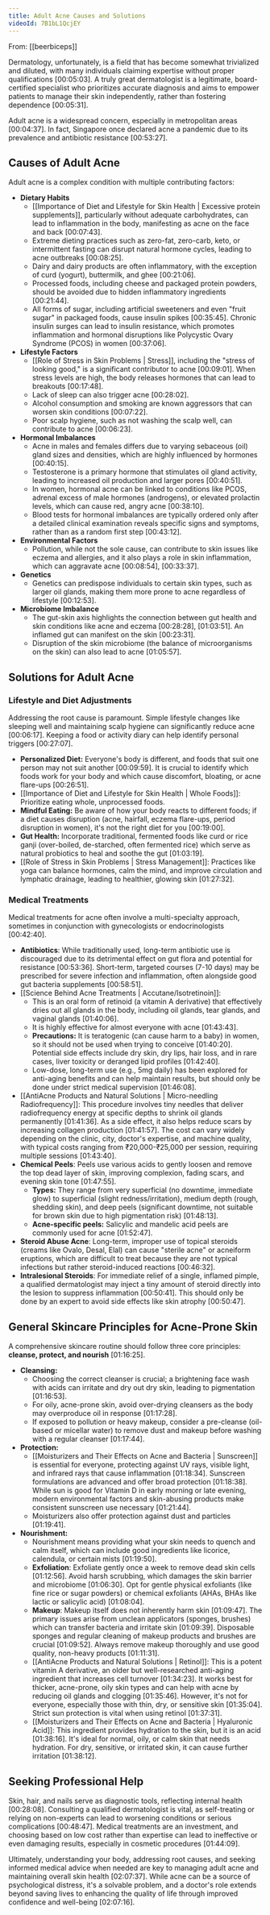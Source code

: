 ```yaml
---
title: Adult Acne Causes and Solutions
videoId: 7B1bL1QcjEY
---
```


From: [[beerbiceps]] <br/> 

Dermatology, unfortunately, is a field that has become somewhat trivialized and diluted, with many individuals claiming expertise without proper qualifications <a class="yt-timestamp" data-t="00:05:03">[00:05:03]</a>. A truly great dermatologist is a legitimate, board-certified specialist who prioritizes accurate diagnosis and aims to empower patients to manage their skin independently, rather than fostering dependence <a class="yt-timestamp" data-t="00:05:31">[00:05:31]</a>.

Adult acne is a widespread concern, especially in metropolitan areas <a class="yt-timestamp" data-t="00:04:37">[00:04:37]</a>. In fact, Singapore once declared acne a pandemic due to its prevalence and antibiotic resistance <a class="yt-timestamp" data-t="00:53:27">[00:53:27]</a>.

## Causes of Adult Acne

Adult acne is a complex condition with multiple contributing factors:

*   **Dietary Habits**
    *   [[Importance of Diet and Lifestyle for Skin Health | Excessive protein supplements]], particularly without adequate carbohydrates, can lead to inflammation in the body, manifesting as acne on the face and back <a class="yt-timestamp" data-t="00:07:43">[00:07:43]</a>.
    *   Extreme dieting practices such as zero-fat, zero-carb, keto, or intermittent fasting can disrupt natural hormone cycles, leading to acne outbreaks <a class="yt-timestamp" data-t="00:08:25">[00:08:25]</a>.
    *   Dairy and dairy products are often inflammatory, with the exception of curd (yogurt), buttermilk, and ghee <a class="yt-timestamp" data-t="00:21:06">[00:21:06]</a>.
    *   Processed foods, including cheese and packaged protein powders, should be avoided due to hidden inflammatory ingredients <a class="yt-timestamp" data-t="00:21:44">[00:21:44]</a>.
    *   All forms of sugar, including artificial sweeteners and even "fruit sugar" in packaged foods, cause insulin spikes <a class="yt-timestamp" data-t="00:35:45">[00:35:45]</a>. Chronic insulin surges can lead to insulin resistance, which promotes inflammation and hormonal disruptions like Polycystic Ovary Syndrome (PCOS) in women <a class="yt-timestamp" data-t="00:37:06">[00:37:06]</a>.
*   **Lifestyle Factors**
    *   [[Role of Stress in Skin Problems | Stress]], including the "stress of looking good," is a significant contributor to acne <a class="yt-timestamp" data-t="00:09:01">[00:09:01]</a>. When stress levels are high, the body releases hormones that can lead to breakouts <a class="yt-timestamp" data-t="00:17:48">[00:17:48]</a>.
    *   Lack of sleep can also trigger acne <a class="yt-timestamp" data-t="00:28:02">[00:28:02]</a>.
    *   Alcohol consumption and smoking are known aggressors that can worsen skin conditions <a class="yt-timestamp" data-t="00:07:22">[00:07:22]</a>.
    *   Poor scalp hygiene, such as not washing the scalp well, can contribute to acne <a class="yt-timestamp" data-t="00:06:23">[00:06:23]</a>.
*   **Hormonal Imbalances**
    *   Acne in males and females differs due to varying sebaceous (oil) gland sizes and densities, which are highly influenced by hormones <a class="yt-timestamp" data-t="00:40:15">[00:40:15]</a>.
    *   Testosterone is a primary hormone that stimulates oil gland activity, leading to increased oil production and larger pores <a class="yt-timestamp" data-t="00:40:51">[00:40:51]</a>.
    *   In women, hormonal acne can be linked to conditions like PCOS, adrenal excess of male hormones (androgens), or elevated prolactin levels, which can cause red, angry acne <a class="yt-timestamp" data-t="00:38:10">[00:38:10]</a>.
    *   Blood tests for hormonal imbalances are typically ordered only after a detailed clinical examination reveals specific signs and symptoms, rather than as a random first step <a class="yt-timestamp" data-t="00:43:12">[00:43:12]</a>.
*   **Environmental Factors**
    *   Pollution, while not the sole cause, can contribute to skin issues like eczema and allergies, and it also plays a role in skin inflammation, which can aggravate acne <a class="yt-timestamp" data-t="00:08:54">[00:08:54]</a>, <a class="yt-timestamp" data-t="00:33:37">[00:33:37]</a>.
*   **Genetics**
    *   Genetics can predispose individuals to certain skin types, such as larger oil glands, making them more prone to acne regardless of lifestyle <a class="yt-timestamp" data-t="00:12:53">[00:12:53]</a>.
*   **Microbiome Imbalance**
    *   The gut-skin axis highlights the connection between gut health and skin conditions like acne and eczema <a class="yt-timestamp" data-t="00:28:28">[00:28:28]</a>, <a class="yt-timestamp" data-t="01:03:51">[01:03:51]</a>. An inflamed gut can manifest on the skin <a class="yt-timestamp" data-t="00:23:31">[00:23:31]</a>.
    *   Disruption of the skin microbiome (the balance of microorganisms on the skin) can also lead to acne <a class="yt-timestamp" data-t="01:05:57">[01:05:57]</a>.

## Solutions for Adult Acne

### Lifestyle and Diet Adjustments
Addressing the root cause is paramount. Simple lifestyle changes like sleeping well and maintaining scalp hygiene can significantly reduce acne <a class="yt-timestamp" data-t="00:06:17">[00:06:17]</a>. Keeping a food or activity diary can help identify personal triggers <a class="yt-timestamp" data-t="00:27:07">[00:27:07]</a>.

*   **Personalized Diet:** Everyone's body is different, and foods that suit one person may not suit another <a class="yt-timestamp" data-t="00:09:59">[00:09:59]</a>. It is crucial to identify which foods work for your body and which cause discomfort, bloating, or acne flare-ups <a class="yt-timestamp" data-t="00:26:51">[00:26:51]</a>.
*   [[Importance of Diet and Lifestyle for Skin Health | Whole Foods]]: Prioritize eating whole, unprocessed foods.
*   **Mindful Eating:** Be aware of how your body reacts to different foods; if a diet causes disruption (acne, hairfall, eczema flare-ups, period disruption in women), it's not the right diet for you <a class="yt-timestamp" data-t="00:19:00">[00:19:00]</a>.
*   **Gut Health:** Incorporate traditional, fermented foods like curd or rice ganji (over-boiled, de-starched, often fermented rice) which serve as natural probiotics to heal and soothe the gut <a class="yt-timestamp" data-t="01:03:19">[01:03:19]</a>.
*   [[Role of Stress in Skin Problems | Stress Management]]: Practices like yoga can balance hormones, calm the mind, and improve circulation and lymphatic drainage, leading to healthier, glowing skin <a class="yt-timestamp" data-t="01:27:32">[01:27:32]</a>.

### Medical Treatments

Medical treatments for acne often involve a multi-specialty approach, sometimes in conjunction with gynecologists or endocrinologists <a class="yt-timestamp" data-t="00:42:40">[00:42:40]</a>.

*   **Antibiotics**: While traditionally used, long-term antibiotic use is discouraged due to its detrimental effect on gut flora and potential for resistance <a class="yt-timestamp" data-t="00:53:36">[00:53:36]</a>. Short-term, targeted courses (7-10 days) may be prescribed for severe infection and inflammation, often alongside good gut bacteria supplements <a class="yt-timestamp" data-t="00:58:51">[00:58:51]</a>.
*   [[Science Behind Acne Treatments | Accutane/Isotretinoin]]:
    *   This is an oral form of retinoid (a vitamin A derivative) that effectively dries out all glands in the body, including oil glands, tear glands, and vaginal glands <a class="yt-timestamp" data-t="01:40:06">[01:40:06]</a>.
    *   It is highly effective for almost everyone with acne <a class="yt-timestamp" data-t="01:43:43">[01:43:43]</a>.
    *   **Precautions:** It is teratogenic (can cause harm to a baby) in women, so it should not be used when trying to conceive <a class="yt-timestamp" data-t="01:40:20">[01:40:20]</a>. Potential side effects include dry skin, dry lips, hair loss, and in rare cases, liver toxicity or deranged lipid profiles <a class="yt-timestamp" data-t="01:42:40">[01:42:40]</a>.
    *   Low-dose, long-term use (e.g., 5mg daily) has been explored for anti-aging benefits and can help maintain results, but should only be done under strict medical supervision <a class="yt-timestamp" data-t="01:46:08">[01:46:08]</a>.
*   [[AntiAcne Products and Natural Solutions | Micro-needling Radiofrequency]]: This procedure involves tiny needles that deliver radiofrequency energy at specific depths to shrink oil glands permanently <a class="yt-timestamp" data-t="01:41:36">[01:41:36]</a>. As a side effect, it also helps reduce scars by increasing collagen production <a class="yt-timestamp" data-t="01:41:57">[01:41:57]</a>. The cost can vary widely depending on the clinic, city, doctor's expertise, and machine quality, with typical costs ranging from ₹20,000-₹25,000 per session, requiring multiple sessions <a class="yt-timestamp" data-t="01:43:40">[01:43:40]</a>.
*   **Chemical Peels**: Peels use various acids to gently loosen and remove the top dead layer of skin, improving complexion, fading scars, and evening skin tone <a class="yt-timestamp" data-t="01:47:55">[01:47:55]</a>.
    *   **Types:** They range from very superficial (no downtime, immediate glow) to superficial (slight redness/irritation), medium depth (rough, shedding skin), and deep peels (significant downtime, not suitable for brown skin due to high pigmentation risk) <a class="yt-timestamp" data-t="01:48:13">[01:48:13]</a>.
    *   **Acne-specific peels:** Salicylic and mandelic acid peels are commonly used for acne <a class="yt-timestamp" data-t="01:52:47">[01:52:47]</a>.
*   **Steroid Abuse Acne**: Long-term, improper use of topical steroids (creams like Ovalo, Desal, Elal) can cause "sterile acne" or acneiform eruptions, which are difficult to treat because they are not typical infections but rather steroid-induced reactions <a class="yt-timestamp" data-t="00:46:32">[00:46:32]</a>.
*   **Intralesional Steroids**: For immediate relief of a single, inflamed pimple, a qualified dermatologist may inject a tiny amount of steroid directly into the lesion to suppress inflammation <a class="yt-timestamp" data-t="00:50:41">[00:50:41]</a>. This should only be done by an expert to avoid side effects like skin atrophy <a class="yt-timestamp" data-t="00:50:47">[00:50:47]</a>.

## General Skincare Principles for Acne-Prone Skin

A comprehensive skincare routine should follow three core principles: **cleanse, protect, and nourish** <a class="yt-timestamp" data-t="01:16:25">[01:16:25]</a>.

*   **Cleansing:**
    *   Choosing the correct cleanser is crucial; a brightening face wash with acids can irritate and dry out dry skin, leading to pigmentation <a class="yt-timestamp" data-t="01:16:53">[01:16:53]</a>.
    *   For oily, acne-prone skin, avoid over-drying cleansers as the body may overproduce oil in response <a class="yt-timestamp" data-t="01:17:28">[01:17:28]</a>.
    *   If exposed to pollution or heavy makeup, consider a pre-cleanse (oil-based or micellar water) to remove dust and makeup before washing with a regular cleanser <a class="yt-timestamp" data-t="01:17:44">[01:17:44]</a>.
*   **Protection:**
    *   [[Moisturizers and Their Effects on Acne and Bacteria | Sunscreen]] is essential for everyone, protecting against UV rays, visible light, and infrared rays that cause inflammation <a class="yt-timestamp" data-t="01:18:34">[01:18:34]</a>. Sunscreen formulations are advanced and offer broad protection <a class="yt-timestamp" data-t="01:18:38">[01:18:38]</a>. While sun is good for Vitamin D in early morning or late evening, modern environmental factors and skin-abusing products make consistent sunscreen use necessary <a class="yt-timestamp" data-t="01:21:44">[01:21:44]</a>.
    *   Moisturizers also offer protection against dust and particles <a class="yt-timestamp" data-t="01:19:41">[01:19:41]</a>.
*   **Nourishment:**
    *   Nourishment means providing what your skin needs to quench and calm itself, which can include good ingredients like licorice, calendula, or certain mists <a class="yt-timestamp" data-t="01:19:50">[01:19:50]</a>.
    *   **Exfoliation**: Exfoliate gently once a week to remove dead skin cells <a class="yt-timestamp" data-t="01:12:56">[01:12:56]</a>. Avoid harsh scrubbing, which damages the skin barrier and microbiome <a class="yt-timestamp" data-t="01:06:30">[01:06:30]</a>. Opt for gentle physical exfoliants (like fine rice or sugar powders) or chemical exfoliants (AHAs, BHAs like lactic or salicylic acid) <a class="yt-timestamp" data-t="01:08:04">[01:08:04]</a>.
    *   **Makeup**: Makeup itself does not inherently harm skin <a class="yt-timestamp" data-t="01:09:47">[01:09:47]</a>. The primary issues arise from unclean applicators (sponges, brushes) which can transfer bacteria and irritate skin <a class="yt-timestamp" data-t="01:09:39">[01:09:39]</a>. Disposable sponges and regular cleaning of makeup products and brushes are crucial <a class="yt-timestamp" data-t="01:09:52">[01:09:52]</a>. Always remove makeup thoroughly and use good quality, non-heavy products <a class="yt-timestamp" data-t="01:11:31">[01:11:31]</a>.
    *   [[AntiAcne Products and Natural Solutions | Retinol]]: This is a potent vitamin A derivative, an older but well-researched anti-aging ingredient that increases cell turnover <a class="yt-timestamp" data-t="01:34:23">[01:34:23]</a>. It works best for thicker, acne-prone, oily skin types and can help with acne by reducing oil glands and clogging <a class="yt-timestamp" data-t="01:35:46">[01:35:46]</a>. However, it's not for everyone, especially those with thin, dry, or sensitive skin <a class="yt-timestamp" data-t="01:35:04">[01:35:04]</a>. Strict sun protection is vital when using retinol <a class="yt-timestamp" data-t="01:37:31">[01:37:31]</a>.
    *   [[Moisturizers and Their Effects on Acne and Bacteria | Hyaluronic Acid]]: This ingredient provides hydration to the skin, but it is an acid <a class="yt-timestamp" data-t="01:38:16">[01:38:16]</a>. It's ideal for normal, oily, or calm skin that needs hydration. For dry, sensitive, or irritated skin, it can cause further irritation <a class="yt-timestamp" data-t="01:38:12">[01:38:12]</a>.

## Seeking Professional Help

Skin, hair, and nails serve as diagnostic tools, reflecting internal health <a class="yt-timestamp" data-t="00:28:08">[00:28:08]</a>. Consulting a qualified dermatologist is vital, as self-treating or relying on non-experts can lead to worsening conditions or serious complications <a class="yt-timestamp" data-t="00:48:47">[00:48:47]</a>. Medical treatments are an investment, and choosing based on low cost rather than expertise can lead to ineffective or even damaging results, especially in cosmetic procedures <a class="yt-timestamp" data-t="01:44:09">[01:44:09]</a>.

Ultimately, understanding your body, addressing root causes, and seeking informed medical advice when needed are key to managing adult acne and maintaining overall skin health <a class="yt-timestamp" data-t="02:07:37">[02:07:37]</a>. While acne can be a source of psychological distress, it's a solvable problem, and a doctor's role extends beyond saving lives to enhancing the quality of life through improved confidence and well-being <a class="yt-timestamp" data-t="02:07:16">[02:07:16]</a>.